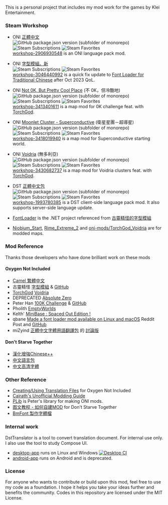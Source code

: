 This is a personal project that includes my mod work for the games by Klei Entertainment.

### Steam Workshop
* ONI [正體中文](https://steamcommunity.com/sharedfiles/filedetails/?id=2906930548) <br />
![GitHub package.json version (subfolder of monorepo)](https://img.shields.io/github/package-json/v/DolphinWing/DSTTranslate?filename=workshop-2906930548%2Fpackage.json&logo=github) 
![Steam Subscriptions](https://img.shields.io/steam/subscriptions/2906930548?logo=steam) 
![Steam Favorites](https://img.shields.io/steam/favorites/2906930548?logo=steam) <br />
[workshop-2906930548](workshop-2906930548) is an ONI language pack mod. 
* ONI [字型模組。新](https://steamcommunity.com/sharedfiles/filedetails/?id=3046440992) <br />
![Steam Subscriptions](https://img.shields.io/steam/subscriptions/3046440992?logo=steam) 
![Steam Favorites](https://img.shields.io/steam/favorites/3046440992?logo=steam) <br />
[workshop-3046440992](workshop-3046440992) is a quick fix update to [Font Loader for Traditional Chinese](https://steamcommunity.com/workshop/filedetails/?id=2119648603) after Oct 2023 QoL.
* ONI [Not 0K, But Pretty Cool Place](https://steamcommunity.com/sharedfiles/filedetails/?id=3413401611) (不 0K，但冷酷地)<br />
![GitHub package.json version (subfolder of monorepo)](https://img.shields.io/github/package-json/v/DolphinWing/DSTTranslate?filename=workshop-3413401611%2Fpackage.json&logo=github) 
![Steam Subscriptions](https://img.shields.io/steam/subscriptions/3413401611?logo=steam) 
![Steam Favorites](https://img.shields.io/steam/favorites/3413401611?logo=steam) <br />
[workshop-3413401611](workshop-3413401611) is a map mod for 0K challenge feat. with [TorchGod](https://github.com/TorchGod531).
* ONI [Moonlet Cluster - Superconductive](https://steamcommunity.com/sharedfiles/filedetails/?id=3418019940) (衛星星團－超導星)<br />
![GitHub package.json version (subfolder of monorepo)](https://img.shields.io/github/package-json/v/DolphinWing/DSTTranslate?filename=workshop-3418019940%2Fpackage.json&logo=github) 
![Steam Subscriptions](https://img.shields.io/steam/subscriptions/3418019940?logo=steam) 
![Steam Favorites](https://img.shields.io/steam/favorites/3418019940?logo=steam) <br />
[workshop-3418019940](workshop-3418019940) is a map mod for Superconductive starting world.
* ONI [Voidria](https://steamcommunity.com/sharedfiles/filedetails/?id=3430682737) (無多利亞)<br />
![GitHub package.json version (subfolder of monorepo)](https://img.shields.io/github/package-json/v/DolphinWing/DSTTranslate?filename=workshop-3430682737%2Fpackage.json&logo=github) 
![Steam Subscriptions](https://img.shields.io/steam/subscriptions/3430682737?logo=steam) 
![Steam Favorites](https://img.shields.io/steam/favorites/3430682737?logo=steam) <br />
[workshop-3430682737](workshop-3430682737) is a map mod for Voidria clusters feat. with [TorchGod](https://github.com/TorchGod531).
* DST [正體中文包](https://steamcommunity.com/sharedfiles/filedetails/?id=1993780385) <br />
![GitHub package.json version (subfolder of monorepo)](https://img.shields.io/github/package-json/v/DolphinWing/DSTTranslate?filename=workshop-1993780385%2Fpackage.json&logo=github) 
![Steam Subscriptions](https://img.shields.io/steam/subscriptions/1993780385?logo=steam) 
![Steam Favorites](https://img.shields.io/steam/favorites/1993780385?logo=steam) <br />
[workshop-1993780385](workshop-1993780385) is a DST client-side language pack mod. It also supports server-side language update.

* [FontLoader](oni-mods/FontLoader) is the .NET project referenced from [古靈精怪的字型模組](https://github.com/dershiuan/ONI-Mods/tree/v2.0.4/FontLoader)
* [Niobium_Start](oni-mods/Niobium_Start), [Rime_Extreme_2](oni-mods/Rime_Extreme_2) and [oni-mods/TorchGod_Voidria](TorchGod_Voidria) are for modded maps.

### Mod Reference

Thanks those developers who have done brilliant work on these mods

#### Oxygen Not Included

* [Camel 繁體中文](https://steamcommunity.com/sharedfiles/filedetails/?id=2679329370)
* 古靈精怪 [字型模組](https://steamcommunity.com/workshop/filedetails/?id=2119648603) & [GitHub](https://github.com/dershiuan/ONI-Mods/tree/v2.0.4/FontLoader)
* [TorchGod](https://github.com/TorchGod531) [Voidria](https://github.com/TorchGod531/Voidria)
* DEPRECATED [Absolute Zero](https://steamcommunity.com/sharedfiles/filedetails/?id=1746056079)
* Peter Han [100K Challenge](https://steamcommunity.com/sharedfiles/filedetails/?id=2228381429) & [GitHub](https://github.com/peterhaneve/ONIMods/tree/main/Challenge100K)
* Pholith [EmptyWorlds](https://discord.com/channels/1017205657339957251/1017205658396938322)
* Kelth' [MiniBase : Spaced Out Edition !](https://steamcommunity.com/sharedfiles/filedetails/?id=2973000407)
* qbane [Made a font loader mod available on Linux and macOS](https://www.reddit.com/r/Oxygennotincluded/comments/orijbl/made_a_font_loader_mod_available_on_linux_and/) Reddit Post and [GitHub](https://github.com/qbane/ONI-Mods)
* miZyind [正體中文字體用語翻譯包](https://steamcommunity.com/sharedfiles/filedetails/?id=2070840646) 的 [討論版](https://steamcommunity.com/workshop/filedetails/discussion/2070840646/3044978964803635873)

#### Don't Starve Together

* [漢化增強Chinese++](https://steamcommunity.com/sharedfiles/filedetails/?id=1418746242)
* [中文語言包](https://steamcommunity.com/sharedfiles/filedetails/?id=367546858)
* [中文高清字體](https://steamcommunity.com/sharedfiles/filedetails/?id=678340265)

### Other Reference

* [Creating/Using Translation Files](https://forums.kleientertainment.com/forums/topic/74765-creatingusing-translation-files-updated-august-22nd-2017/) for Oxygen Not Included
* [Cairath's Unofficial Modding Guide](https://github.com/Cairath/Oxygen-Not-Included-Modding/wiki)
* [PLib](https://github.com/peterhaneve/ONIMods/tree/main/PLib) is Peter's library for making ONI mods.
* [图文教程 - 如何自建MOD](https://steamcommunity.com/sharedfiles/filedetails/?id=676286328) for Don't Starve Together
* [BmFont 製作字體檔](https://cwa1022.pixnet.net/blog/post/15527479)

### Internal work

DstTranslator is a tool to convert translation document. For internal use only. I also use the tool to study Compose UI.
* [desktop-app](tools/desktop-app) runs on Linux and Windows [![Desktop CI](https://github.com/DolphinWing/DstTranslate/actions/workflows/desktop.yml/badge.svg)](https://github.com/DolphinWing/DstTranslate/actions/workflows/desktop.yml)
* [android-app](tools/android-app) runs on Android and is deprecated.

### License

For anyone who wants to contribute or build upon this mod, feel free to use my code as a foundation.
I hope it helps you take your ideas further and benefits the community.
Codes in this repository are licensed under the MIT License.
